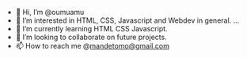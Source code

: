 - 👋 Hi, I’m @oumuamu
- 👀 I’m interested in HTML, CSS, Javascript and Webdev in general. ...
- 🌱 I’m currently learning HTML CSS Javascript.
- 💞️ I’m looking to collaborate on future projects.
- 📫 How to reach me @mandetomo@gmail.com

<!---
oumuamu/oumuamu is a ✨ special ✨ repository because its `README.md` (this file) appears on your GitHub profile.
You can click the Preview link to take a look at your changes.
--->
